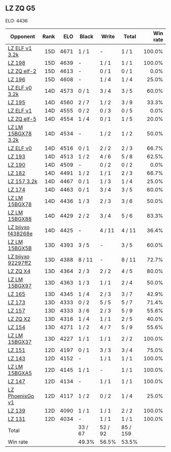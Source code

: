 ## LZ ZQ G5 ##

ELO: 4436

Opponent | Rank | ELO | Black | Write | Total | Win rate
---------|-----:|----:|-------|-------|-------|-------:
[LZ ELF v1 3.2k](LZ%20ELF%20v1%203.2k.md) | 15D | 4671 | 1 / 1 | - | 1 / 1 | 100.0%
[LZ 198](LZ%20198.md) | 15D | 4639 | - | 1 / 1 | 1 / 1 | 100.0%
[LZ ZQ elf-2](LZ%20ZQ%20elf-2.md) | 15D | 4613 | - | 0 / 1 | 0 / 1 | 0.0%
[LZ 196](LZ%20196.md) | 15D | 4608 | - | 1 / 4 | 1 / 4 | 25.0%
[LZ ELF v0 3.2k](LZ%20ELF%20v0%203.2k.md) | 14D | 4573 | 0 / 1 | 3 / 4 | 3 / 5 | 60.0%
[LZ 195](LZ%20195.md) | 14D | 4560 | 2 / 7 | 1 / 2 | 3 / 9 | 33.3%
[LZ ELF v1](LZ%20ELF%20v1.md) | 14D | 4555 | 0 / 2 | 0 / 3 | 0 / 5 | 0.0%
[LZ ZQ elf-5](LZ%20ZQ%20elf-5.md) | 14D | 4554 | 1 / 4 | 0 / 1 | 1 / 5 | 20.0%
[LZ LM 15BGX78 3.2k](LZ%20LM%2015BGX78%203.2k.md) | 14D | 4534 | - | 1 / 2 | 1 / 2 | 50.0%
[LZ ELF v0](LZ%20ELF%20v0.md) | 14D | 4516 | 0 / 1 | 2 / 2 | 2 / 3 | 66.7%
[LZ 193](LZ%20193.md) | 14D | 4513 | 1 / 2 | 4 / 6 | 5 / 8 | 62.5%
[LZ 190](LZ%20190.md) | 14D | 4509 | - | 0 / 2 | 0 / 2 | 0.0%
[LZ 182](LZ%20182.md) | 14D | 4491 | 1 / 2 | 1 / 1 | 2 / 3 | 66.7%
[LZ 157 3.2k](LZ%20157%203.2k.md) | 14D | 4467 | 0 / 1 | 1 / 3 | 1 / 4 | 25.0%
[LZ 174](LZ%20174.md) | 14D | 4463 | 0 / 1 | 3 / 4 | 3 / 5 | 60.0%
[LZ LM 15BGX78](LZ%20LM%2015BGX78.md) | 14D | 4436 | 1 / 3 | 2 / 3 | 3 / 6 | 50.0%
[LZ LM 15BGX88](LZ%20LM%2015BGX88.md) | 14D | 4429 | 2 / 2 | 3 / 4 | 5 / 6 | 83.3%
[LZ bjiyxo f438268e](LZ%20bjiyxo%20f438268e.md) | 14D | 4425 | - | 4 / 11 | 4 / 11 | 36.4%
[LZ LM 15BGX5B](LZ%20LM%2015BGX5B.md) | 13D | 4393 | 3 / 5 | - | 3 / 5 | 60.0%
[LZ bjiyxo 92297ff2](LZ%20bjiyxo%2092297ff2.md) | 13D | 4388 | 8 / 11 | - | 8 / 11 | 72.7%
[LZ ZQ X4](LZ%20ZQ%20X4.md) | 13D | 4364 | 2 / 3 | 2 / 2 | 4 / 5 | 80.0%
[LZ LM 15BGX97](LZ%20LM%2015BGX97.md) | 13D | 4363 | 1 / 3 | 1 / 1 | 2 / 4 | 50.0%
[LZ 165](LZ%20165.md) | 13D | 4345 | 1 / 4 | 2 / 3 | 3 / 7 | 42.9%
[LZ 173](LZ%20173.md) | 13D | 4333 | 0 / 2 | 5 / 5 | 5 / 7 | 71.4%
[LZ 157](LZ%20157.md) | 13D | 4333 | 3 / 6 | 2 / 3 | 5 / 9 | 55.6%
[LZ ZQ X2](LZ%20ZQ%20X2.md) | 13D | 4316 | 1 / 4 | 1 / 1 | 2 / 5 | 40.0%
[LZ 154](LZ%20154.md) | 13D | 4271 | 1 / 2 | 4 / 7 | 5 / 9 | 55.6%
[LZ LM 15BGX37](LZ%20LM%2015BGX37.md) | 13D | 4227 | 1 / 1 | 1 / 1 | 2 / 2 | 100.0%
[LZ 151](LZ%20151.md) | 12D | 4197 | 0 / 1 | 3 / 3 | 3 / 4 | 75.0%
[LZ 143](LZ%20143.md) | 12D | 4152 | - | 1 / 1 | 1 / 1 | 100.0%
[LZ LM 15BGXA5](LZ%20LM%2015BGXA5.md) | 12D | 4145 | 1 / 1 | - | 1 / 1 | 100.0%
[LZ 147](LZ%20147.md) | 12D | 4134 | - | 1 / 1 | 1 / 1 | 100.0%
[LZ PhoenixGo v1](LZ%20PhoenixGo%20v1.md) | 12D | 4117 | 1 / 2 | 0 / 2 | 1 / 4 | 25.0%
[LZ 139](LZ%20139.md) | 12D | 4090 | 1 / 1 | 1 / 1 | 2 / 2 | 100.0%
[LZ 131](LZ%20131.md) | 12D | 4034 | - | 1 / 1 | 1 / 1 | 100.0%
Total | | | 33 / 67 | 52 / 92 | 85 / 159 | 
Win rate| | | 49.3% | 56.5% | 53.5% | 
